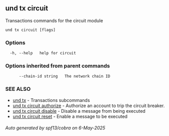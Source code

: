 ## und tx circuit

Transactions commands for the circuit module

```
und tx circuit [flags]
```

### Options

```
  -h, --help   help for circuit
```

### Options inherited from parent commands

```
      --chain-id string   The network chain ID
```

### SEE ALSO

* [und tx](und_tx.md)	 - Transactions subcommands
* [und tx circuit authorize](und_tx_circuit_authorize.md)	 - Authorize an account to trip the circuit breaker.
* [und tx circuit disable](und_tx_circuit_disable.md)	 - Disable a message from being executed
* [und tx circuit reset](und_tx_circuit_reset.md)	 - Enable a message to be executed

###### Auto generated by spf13/cobra on 6-May-2025
